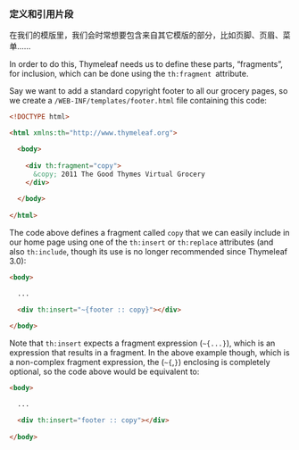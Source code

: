 ### 定义和引用片段

在我们的模版里，我们会时常想要包含来自其它模版的部分，比如页脚、页眉、菜单……

In order to do this, Thymeleaf needs us to define these parts, “fragments”, for inclusion, which can be done using the `th:fragment `attribute.

Say we want to add a standard copyright footer to all our grocery pages, so we create a `/WEB-INF/templates/footer.html` file containing this code:
```html
<!DOCTYPE html>

<html xmlns:th="http://www.thymeleaf.org">

  <body>
  
    <div th:fragment="copy">
      &copy; 2011 The Good Thymes Virtual Grocery
    </div>
  
  </body>
  
</html>
```
The code above defines a fragment called `copy` that we can easily include in our home page using one of the `th:insert` or `th:replace` attributes (and also `th:include`, though its use is no longer recommended since Thymeleaf 3.0):
```html
<body>

  ...

  <div th:insert="~{footer :: copy}"></div>
  
</body>
```
Note that `th:insert` expects a fragment expression (`~{...}`), which is an expression that results in a fragment. In the above example though, which is a non-complex fragment expression, the (`~{`,`}`) enclosing is completely optional, so the code above would be equivalent to:
```html
<body>

  ...

  <div th:insert="footer :: copy"></div>
  
</body>
```